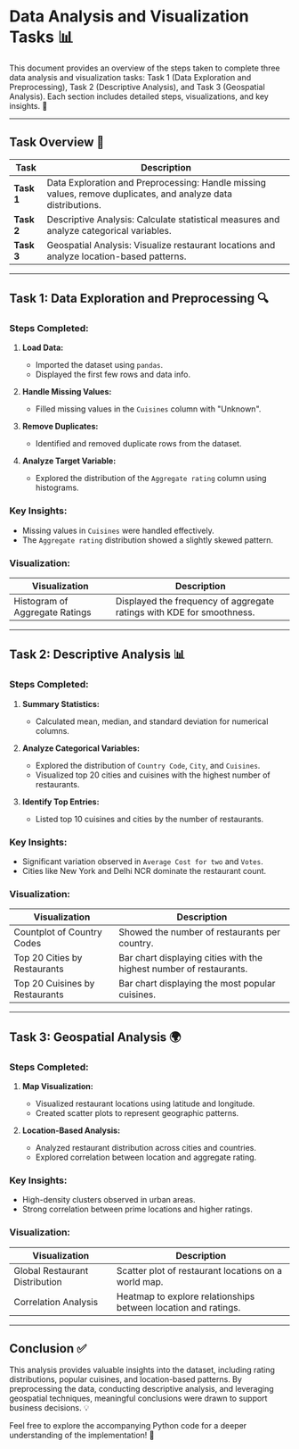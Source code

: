# Data Analysis and Visualization Tasks 📊

This document provides an overview of the steps taken to complete three data analysis and visualization tasks: Task 1 (Data Exploration and Preprocessing), Task 2 (Descriptive Analysis), and Task 3 (Geospatial Analysis). Each section includes detailed steps, visualizations, and key insights. 🚀

---

## Task Overview 📝

| **Task**              | **Description**                                                                 |
|-----------------------|-------------------------------------------------------------------------------|
| **Task 1**            | Data Exploration and Preprocessing: Handle missing values, remove duplicates, and analyze data distributions. |
| **Task 2**            | Descriptive Analysis: Calculate statistical measures and analyze categorical variables. |
| **Task 3**            | Geospatial Analysis: Visualize restaurant locations and analyze location-based patterns. |

---

## Task 1: Data Exploration and Preprocessing 🔍

### Steps Completed:

1. **Load Data:**
   - Imported the dataset using `pandas`.
   - Displayed the first few rows and data info.

2. **Handle Missing Values:**
   - Filled missing values in the `Cuisines` column with "Unknown".

3. **Remove Duplicates:**
   - Identified and removed duplicate rows from the dataset.

4. **Analyze Target Variable:**
   - Explored the distribution of the `Aggregate rating` column using histograms.

### Key Insights:

- Missing values in `Cuisines` were handled effectively.
- The `Aggregate rating` distribution showed a slightly skewed pattern.

### Visualization:

| **Visualization**           | **Description**                                                             |
|-----------------------------|---------------------------------------------------------------------------|
| Histogram of Aggregate Ratings | Displayed the frequency of aggregate ratings with KDE for smoothness. |

---

## Task 2: Descriptive Analysis 📊

### Steps Completed:

1. **Summary Statistics:**
   - Calculated mean, median, and standard deviation for numerical columns.

2. **Analyze Categorical Variables:**
   - Explored the distribution of `Country Code`, `City`, and `Cuisines`.
   - Visualized top 20 cities and cuisines with the highest number of restaurants.

3. **Identify Top Entries:**
   - Listed top 10 cuisines and cities by the number of restaurants.

### Key Insights:

- Significant variation observed in `Average Cost for two` and `Votes`.
- Cities like New York and Delhi NCR dominate the restaurant count.

### Visualization:

| **Visualization**                 | **Description**                                                                    |
|-----------------------------------|----------------------------------------------------------------------------------|
| Countplot of Country Codes         | Showed the number of restaurants per country.                                   |
| Top 20 Cities by Restaurants       | Bar chart displaying cities with the highest number of restaurants.             |
| Top 20 Cuisines by Restaurants     | Bar chart displaying the most popular cuisines.                                 |

---

## Task 3: Geospatial Analysis 🌍

### Steps Completed:

1. **Map Visualization:**
   - Visualized restaurant locations using latitude and longitude.
   - Created scatter plots to represent geographic patterns.

2. **Location-Based Analysis:**
   - Analyzed restaurant distribution across cities and countries.
   - Explored correlation between location and aggregate rating.

### Key Insights:

- High-density clusters observed in urban areas.
- Strong correlation between prime locations and higher ratings.

### Visualization:

| **Visualization**                | **Description**                                                               |
|----------------------------------|-------------------------------------------------------------------------------|
| Global Restaurant Distribution    | Scatter plot of restaurant locations on a world map.                         |
| Correlation Analysis              | Heatmap to explore relationships between location and ratings.               |

---

## Conclusion ✅

This analysis provides valuable insights into the dataset, including rating distributions, popular cuisines, and location-based patterns. By preprocessing the data, conducting descriptive analysis, and leveraging geospatial techniques, meaningful conclusions were drawn to support business decisions. 💡

Feel free to explore the accompanying Python code for a deeper understanding of the implementation! 🐍
